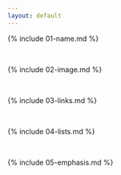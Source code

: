 ```yaml
---
layout: default
---
```


{% include 01-name.md %}

<br>

{% include 02-image.md %}

<br>

{% include 03-links.md %}


<br>

{% include 04-lists.md %}

<br>

{% include 05-emphasis.md %}
